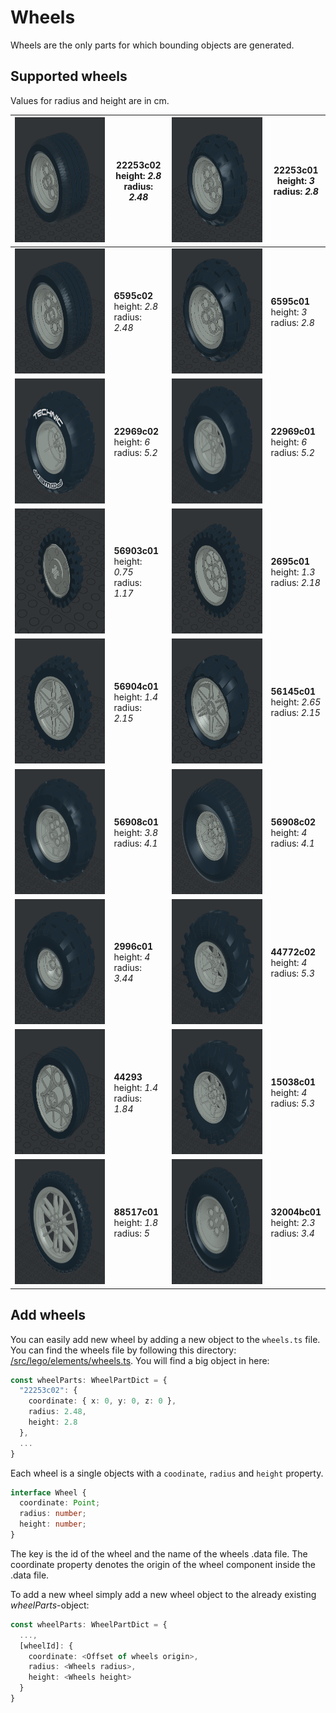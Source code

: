# Wheels

Wheels are the only parts for which bounding objects are generated.

## Supported wheels

Values for radius and height are in cm.

| <img src="./images/22253c02.png" alt="22253c02" height="200" width="200" /> | **22253c02** <br>height: _2.8_ <br>radius: _2.48_  | <img src="./images/22253c01.png" alt="22253c01" height="200" width="200" />   | **22253c01** <br>height: _3_ <br>radius: _2.8_     |
| --------------------------------------------------------------------------- | -------------------------------------------------- | ----------------------------------------------------------------------------- | -------------------------------------------------- |
| <img src="./images/6595c02.png" alt="6595c02" height="200" width="200" />   | **6595c02** <br>height: _2.8_ <br>radius: _2.48_   | <img src="./images/6595c01.png" alt="6595c01" height="200" width="200" />     | **6595c01** <br>height: _3_ <br>radius: _2.8_      |
| <img src="./images/22969c02.png" alt="22969c02" height="200" width="200" /> | **22969c02** <br>height: _6_ <br>radius: _5.2_     | <img src="./images/22969c01.png" alt="22969c01" height="200" width="200" />   | **22969c01** <br>height: _6_ <br>radius: _5.2_     |
| <img src="./images/56903c01.png" alt="56903c01" height="200" width="200" /> | **56903c01** <br>height: _0.75_ <br>radius: _1.17_ | <img src="./images/2695c01.png" alt="2695c01" height="200" width="200" />     | **2695c01** <br>height: _1.3_ <br>radius: _2.18_   |
| <img src="./images/56904c01.png" alt="56904c01" height="200" width="200" /> | **56904c01** <br>height: _1.4_ <br>radius: _2.15_  | <img src="./images/56145c01.png" alt="56145c01" height="200" width="200" />   | **56145c01** <br>height: _2.65_ <br>radius: _2.15_ |
| <img src="./images/56908c01.png" alt="56908c01" height="200" width="200" /> | **56908c01** <br>height: _3.8_ <br>radius: _4.1_   | <img src="./images/56908c02.png" alt="56908c02" height="200" width="200" />   | **56908c02** <br>height: _4_ <br>radius: _4.1_     |
| <img src="./images/2996c01.png" alt="2996c01" height="200" width="200" />   | **2996c01** <br>height: _4_ <br>radius: _3.44_     | <img src="./images/44772c02.png" alt="44772c02" height="200" width="200" />   | **44772c02** <br>height: _4_ <br>radius: _5.3_     |
| <img src="./images/44293.png" alt="44293" height="200" width="200" />       | **44293** <br>height: _1.4_ <br>radius: _1.84_     | <img src="./images/15038c01.png" alt="15038c01" height="200" width="200" />   | **15038c01** <br>height: _4_ <br>radius: _5.3_     |
| <img src="./images/88517c01.png" alt="88517c01" height="200" width="200" /> | **88517c01** <br>height: _1.8_ <br>radius: _5_     | <img src="./images/32004bc01.png" alt="32004bc01" height="200" width="200" /> | **32004bc01** <br>height: _2.3_ <br>radius: _3.4_  |

## Add wheels

You can easily add new wheel by adding a new object to the `wheels.ts` file. You can find the wheels file by following this directory: [/src/lego/elements/wheels.ts](#TODO).
You will find a big object in here:

```typescript
const wheelParts: WheelPartDict = {
  "22253c02": {
    coordinate: { x: 0, y: 0, z: 0 },
    radius: 2.48,
    height: 2.8
  },
  ...
}
```

Each wheel is a single objects with a `coodinate`, `radius` and `height` property.

```typescript
interface Wheel {
  coordinate: Point;
  radius: number;
  height: number;
}
```

The key is the id of the wheel and the name of the wheels .data file. The coordinate property denotes the origin of the wheel component inside the .data file.

To add a new wheel simply add a new wheel object to the already existing _wheelParts_-object:

```typescript
const wheelParts: WheelPartDict = {
  ...,
  [wheelId]: {
    coordinate: <Offset of wheels origin>,
    radius: <Wheels radius>,
    height: <Wheels height>
  }
}
```
